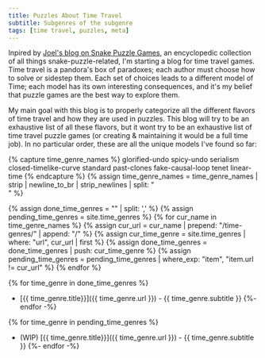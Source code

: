 ```yaml
---
title: Puzzles About Time Travel
subtitle: Subgenres of the subgenre
tags: [time travel, puzzles, meta]
---
```


Inpired by [Joel's blog on Snake Puzzle Games](https://joelthefox.github.io/2019-08-21-Snake-Puzzle-Games/), an encyclopedic collection
of all things snake-puzzle-related, I'm starting a blog for time travel games. Time travel is a pandora's box of paradoxes; each author
must choose how to solve or sidestep them. Each set of choices leads to a different model of Time; each model has its own interesting
consequences, and it's my belief that puzzle games are the best way to explore them.

My main goal with this blog is to properly categorize all the different flavors of time travel and how they are used in puzzles.
This blog will try to be an exhaustive list of all these flavors, but it wont try to be an exhaustive list of time travel puzzle games
(or creating & maintaining it would be a full time job). In no particular order, these are all the unique models I've found so far:

{% capture time_genre_names %}
glorified-undo
spicy-undo
serialism
closed-timelike-curve
standard
past-clones
fake-causal-loop
tenet
linear-time
{% endcapture %}
{% assign time_genre_names = time_genre_names | strip | newline_to_br | strip_newlines | split: "<br />" %}

{% assign done_time_genres = "" | split: ',' %}
{% assign pending_time_genres = site.time_genres %}
{% for cur_name in time_genre_names %}
  {% assign cur_url = cur_name | prepend: "/time-genres/" | append: "/" %}
  {% assign cur_time_genre = site.time_genres | where: "url", cur_url | first %}
  {% assign done_time_genres = done_time_genres | push: cur_time_genre %}
  {% assign pending_time_genres = pending_time_genres | where_exp: "item", "item.url != cur_url" %}
{% endfor %}

{% for time_genre in done_time_genres %}
  - [{{ time_genre.title}}]({{ time_genre.url }}) - {{ time_genre.subtitle }}
{%- endfor -%}

{% for time_genre in pending_time_genres %}
  - (WIP) [{{ time_genre.title}}]({{ time_genre.url }}) - {{ time_genre.subtitle }}
{%- endfor -%}